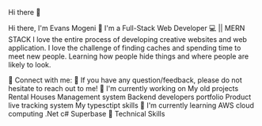 Hi there 👋


Hi there, I'm Evans Mogeni 👋
I'm a Full-Stack Web Developer 💻 || MERN STACK
I love the entire process of developing creative websites and web application. I love the challenge of finding caches and spending time to meet new people. Learning how people hide things and where people are likely to look.

🤝 Connect with me:
💬 If you have any question/feedback, please do not hesitate to reach out to me!
🔭 I'm currently working on
My old projects
Rental Houses Management system
Backend developers portfolio
Product live tracking system
My typesctipt skills
🌱 I'm currently learning
AWS cloud computing
.Net
c#
Superbase
💼 Technical Skills
           


  


  
